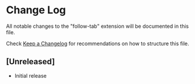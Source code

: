 # Change Log

All notable changes to the "follow-tab" extension will be documented in this file.

Check [Keep a Changelog](http://keepachangelog.com/) for recommendations on how to structure this file.

## [Unreleased]

- Initial release